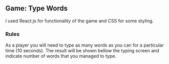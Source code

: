 ## Game: Type Words 

I used React.js for functionality of the game and CSS for some styling.

### Rules 
As a player you will need to type as many words as you can for a particular time (10 seconds). 
The result will be shown bellow the typing screen and indicate number of words that you managed to type.

